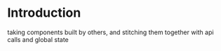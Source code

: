 # Introduction
taking components built by others, and stitching them together with api calls and global state